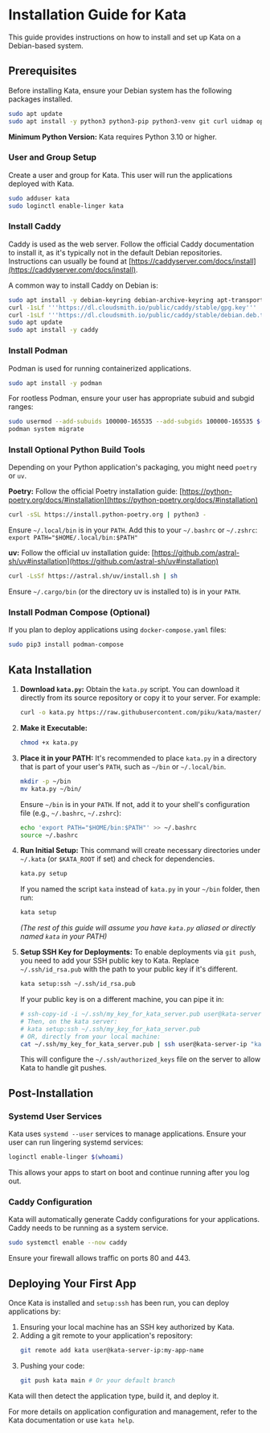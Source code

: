 # Installation Guide for Kata

This guide provides instructions on how to install and set up Kata on a Debian-based system.

## Prerequisites

Before installing Kata, ensure your Debian system has the following packages installed.

```bash
sudo apt update
sudo apt install -y python3 python3-pip python3-venv git curl uidmap openssh-server systemd-container podman podman-compose caddy
```

**Minimum Python Version:** Kata requires Python 3.10 or higher.

### User and Group Setup
Create a user and group for Kata. This user will run the applications deployed with Kata.

```bash
sudo adduser kata
sudo loginctl enable-linger kata
```

### Install Caddy

Caddy is used as the web server. Follow the official Caddy documentation to install it, as it's typically not in the default Debian repositories. Instructions can usually be found at [https://caddyserver.com/docs/install](https://caddyserver.com/docs/install).

A common way to install Caddy on Debian is:

```bash
sudo apt install -y debian-keyring debian-archive-keyring apt-transport-https
curl -1sLf '''https://dl.cloudsmith.io/public/caddy/stable/gpg.key''' | sudo gpg --dearmor -o /usr/share/keyrings/caddy-stable-archive-keyring.gpg
curl -1sLf '''https://dl.cloudsmith.io/public/caddy/stable/debian.deb.txt''' | sudo tee /etc/apt/sources.list.d/caddy-stable.list
sudo apt update
sudo apt install -y caddy
```

### Install Podman

Podman is used for running containerized applications.

```bash
sudo apt install -y podman
```
For rootless Podman, ensure your user has appropriate subuid and subgid ranges:
```bash
sudo usermod --add-subuids 100000-165535 --add-subgids 100000-165535 $(whoami)
podman system migrate
```

### Install Optional Python Build Tools

Depending on your Python application's packaging, you might need `poetry` or `uv`.

**Poetry:**
Follow the official Poetry installation guide: [https://python-poetry.org/docs/#installation](https://python-poetry.org/docs/#installation)
```bash
curl -sSL https://install.python-poetry.org | python3 -
```
Ensure `~/.local/bin` is in your `PATH`. Add this to your `~/.bashrc` or `~/.zshrc`:
`export PATH="$HOME/.local/bin:$PATH"`

**uv:**
Follow the official uv installation guide: [https://github.com/astral-sh/uv#installation](https://github.com/astral-sh/uv#installation)
```bash
curl -LsSf https://astral.sh/uv/install.sh | sh
```
Ensure `~/.cargo/bin` (or the directory uv is installed to) is in your `PATH`.

### Install Podman Compose (Optional)
If you plan to deploy applications using `docker-compose.yaml` files:
```bash
sudo pip3 install podman-compose
```

## Kata Installation

1.  **Download `kata.py`:**
    Obtain the `kata.py` script. You can download it directly from its source repository or copy it to your server. For example:
    ```bash
    curl -o kata.py https://raw.githubusercontent.com/piku/kata/master/kata.py # Replace with the correct URL if different
    ```

2.  **Make it Executable:**
    ```bash
    chmod +x kata.py
    ```

3.  **Place it in your PATH:**
    It's recommended to place `kata.py` in a directory that is part of your user's `PATH`, such as `~/bin` or `~/.local/bin`.
    ```bash
    mkdir -p ~/bin
    mv kata.py ~/bin/
    ```
    Ensure `~/bin` is in your `PATH`. If not, add it to your shell's configuration file (e.g., `~/.bashrc`, `~/.zshrc`):
    ```bash
    echo 'export PATH="$HOME/bin:$PATH"' >> ~/.bashrc
    source ~/.bashrc
    ```

4.  **Run Initial Setup:**
    This command will create necessary directories under `~/.kata` (or `$KATA_ROOT` if set) and check for dependencies.
    ```bash
    kata.py setup
    ```
    If you named the script `kata` instead of `kata.py` in your `~/bin` folder, then run:
    ```bash
    kata setup
    ```
    *(The rest of this guide will assume you have `kata.py` aliased or directly named `kata` in your PATH)*

5.  **Setup SSH Key for Deployments:**
    To enable deployments via `git push`, you need to add your SSH public key to Kata.
    Replace `~/.ssh/id_rsa.pub` with the path to your public key if it's different.
    ```bash
    kata setup:ssh ~/.ssh/id_rsa.pub
    ```
    If your public key is on a different machine, you can pipe it in:
    ```bash
    # ssh-copy-id -i ~/.ssh/my_key_for_kata_server.pub user@kata-server-ip # First, ensure your key is on the server
    # Then, on the kata server:
    # kata setup:ssh ~/.ssh/my_key_for_kata_server.pub
    # OR, directly from your local machine:
    cat ~/.ssh/my_key_for_kata_server.pub | ssh user@kata-server-ip "kata setup:ssh -"
    ```
    This will configure the `~/.ssh/authorized_keys` file on the server to allow Kata to handle git pushes.

## Post-Installation

### Systemd User Services
Kata uses `systemd --user` services to manage applications. Ensure your user can run lingering systemd services:
```bash
loginctl enable-linger $(whoami)
```
This allows your apps to start on boot and continue running after you log out.

### Caddy Configuration
Kata will automatically generate Caddy configurations for your applications. Caddy needs to be running as a system service.
```bash
sudo systemctl enable --now caddy
```
Ensure your firewall allows traffic on ports 80 and 443.

## Deploying Your First App
Once Kata is installed and `setup:ssh` has been run, you can deploy applications by:
1.  Ensuring your local machine has an SSH key authorized by Kata.
2.  Adding a git remote to your application's repository:
    ```bash
    git remote add kata user@kata-server-ip:my-app-name
    ```
3.  Pushing your code:
    ```bash
    git push kata main # Or your default branch
    ```
Kata will then detect the application type, build it, and deploy it.

For more details on application configuration and management, refer to the Kata documentation or use `kata help`.
